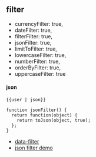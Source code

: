 ## filter

* currencyFilter: true,
* dateFilter: true,
* filterFilter: true,
* jsonFilter: true,
* limitToFilter: true,
* lowercaseFilter: true,
* numberFilter: true,
* orderByFilter: true,
* uppercaseFilter: true


#### json

```
{{user | json}}
```

```
function jsonFilter() {
  return function(object) {
    return toJson(object, true);
  };
}
```



* [data-filter](https://docs.angularjs.org/api/ng/filter/date)
* [json filter demo](http://jsfiddle.net/pkozlowski_opensource/ASspB/2/)